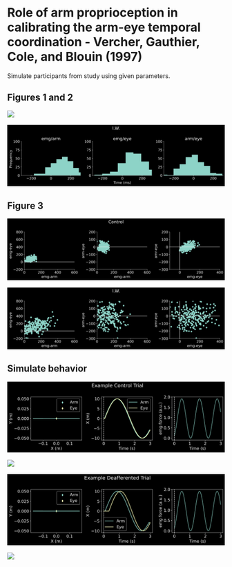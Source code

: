# Role of arm proprioception in calibrating the arm-eye temporal coordination - Vercher, Gauthier, Cole, and Blouin (1997)

Simulate participants from study using given parameters. 

## Figures 1 and 2 

![](/figures/12_09_2021/controlHist.png)

![](figures/12_09_2021/deaffHist.png)

## Figure 3 

![](figures/12_09_2021/controlCorr.png)

![](figures/12_09_2021/deaffCorr.png)

## Simulate behavior 

![](figures/12_09_2021/controlEx.png)

![](Vercher_etal_97/figures/12_09_2021/ExT_Control.gif)

![](figures/12_09_2021/deaffEx.png)

![](figures/12_09_2021/ExT_I.W.gif)
